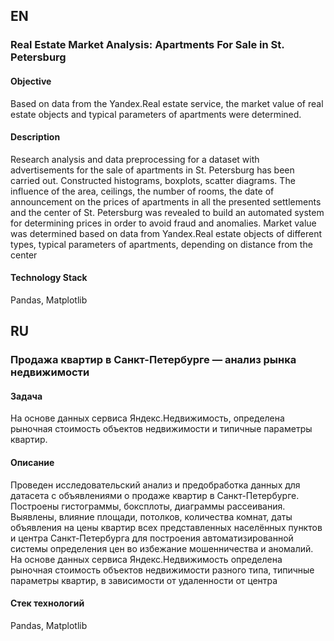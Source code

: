 ## EN 

### Real Estate Market Analysis: Apartments For Sale in St. Petersburg

#### Objective
Based on data from the Yandex.Real estate service, the market value of real estate objects and typical parameters of apartments were determined.

#### Description
Research analysis and data preprocessing for a dataset with advertisements for the sale of apartments in St. Petersburg has been carried out. Constructed histograms, boxplots, scatter diagrams.
The influence of the area, ceilings, the number of rooms, the date of announcement on the prices of apartments in all the presented settlements and the center of St. Petersburg was revealed to build an automated system for determining prices in order to avoid fraud and anomalies.
Market value was determined based on data from Yandex.Real estate objects of different types, typical parameters of apartments, depending on
distance from the center

#### Technology Stack
Pandas, Matplotlib

## RU 

### Продажа квартир в Санкт-Петербурге — анализ рынка недвижимости

#### Задача
На основе данных сервиса Яндекс.Недвижимость, определена рыночная стоимость объектов недвижимости и типичные параметры квартир.

#### Описание
Проведен исследовательский анализ и предобработка данных для датасета с объявлениями о продаже квартир в Санкт-Петербурге. Построены гистограммы, боксплоты, диаграммы рассеивания.
Выявлены, влияние площади, потолков, количества комнат, даты объявления на цены квартир всех представленных населённых пунктов и центра Санкт-Петербурга для построения автоматизированной системы определения цен во избежание мошенничества и аномалий.
На основе данных сервиса Яндекс.Недвижимость определена рыночная стоимость объектов недвижимости разного типа, типичные параметры квартир, в зависимости от
удаленности от центра

#### Стек технологий
Pandas, Matplotlib
